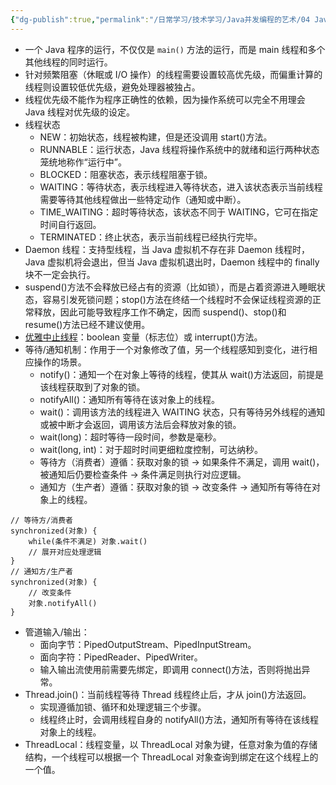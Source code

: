 ```yaml
---
{"dg-publish":true,"permalink":"/日常学习/技术学习/Java并发编程的艺术/04 Java并发编程基础/","title":"04 Java并发编程基础","tags":["八股"],"noteIcon":"1","created":"2023-07-19T16:59:05.560+08:00","updated":"2024-11-13T20:39:41.010+08:00"}
---
```


-   一个 Java 程序的运行，不仅仅是 `main()` 方法的运行，而是 main 线程和多个其他线程的同时运行。
-   针对频繁阻塞（休眠或 I/O 操作）的线程需要设置较高优先级，而偏重计算的线程则设置较低优先级，避免处理器被独占。
-   线程优先级不能作为程序正确性的依赖，因为操作系统可以完全不用理会 Java 线程对优先级的设定。
-   线程状态
    -   NEW：初始状态，线程被构建，但是还没调用 start()方法。
    -   RUNNABLE：运行状态，Java 线程将操作系统中的就绪和运行两种状态笼统地称作“运行中”。
    -   BLOCKED：阻塞状态，表示线程阻塞于锁。
    -   WAITING：等待状态，表示线程进入等待状态，进入该状态表示当前线程需要等待其他线程做出一些特定动作（通知或中断）。
    -   TIME_WAITING：超时等待状态，该状态不同于 WAITING，它可在指定时间自行返回。
    -   TERMINATED：终止状态，表示当前线程已经执行完毕。
-   Daemon 线程：支持型线程，当 Java 虚拟机不存在非 Daemon 线程时，Java 虚拟机将会退出，但当 Java 虚拟机退出时，Daemon 线程中的 finally 块不一定会执行。
-   suspend()方法不会释放已经占有的资源（比如锁），而是占着资源进入睡眠状态，容易引发死锁问题；stop()方法在终结一个线程时不会保证线程资源的正常释放，因此可能导致程序工作不确定，因而 suspend()、stop()和 resume()方法已经不建议使用。
-   [优雅中止线程](https://zhuanlan.zhihu.com/p/118198488)：boolean 变量（标志位）或 interrupt()方法。
-   等待/通知机制：作用于一个对象修改了值，另一个线程感知到变化，进行相应操作的场景。
    -   notify()：通知一个在对象上等待的线程，使其从 wait()方法返回，前提是该线程获取到了对象的锁。
    -   notifyAll()：通知所有等待在该对象上的线程。
    -   wait()：调用该方法的线程进入 WAITING 状态，只有等待另外线程的通知或被中断才会返回，调用该方法后会释放对象的锁。
    -   wait(long)：超时等待一段时间，参数是毫秒。
    -   wait(long, int)：对于超时时间更细粒度控制，可达纳秒。
    -   等待方（消费者）遵循：获取对象的锁 → 如果条件不满足，调用 wait()，被通知后仍要检查条件 → 条件满足则执行对应逻辑。
    -   通知方（生产者）遵循：获取对象的锁 → 改变条件 → 通知所有等待在对象上的线程。

```
// 等待方/消费者
synchronized(对象) {
	while(条件不满足) 对象.wait()
	// 展开对应处理逻辑
}
// 通知方/生产者
synchronized(对象) {
	// 改变条件
	对象.notifyAll()
}
```

-   管道输入/输出：
    -   面向字节：PipedOutputStream、PipedInputStream。
    -   面向字符：PipedReader、PipedWriter。
    -   输入输出流使用前需要先绑定，即调用 connect()方法，否则将抛出异常。
-   Thread.join()：当前线程等待 Thread 线程终止后，才从 join()方法返回。
    -   实现遵循加锁、循环和处理逻辑三个步骤。
    -   线程终止时，会调用线程自身的 notifyAll()方法，通知所有等待在该线程对象上的线程。
-   ThreadLocal：线程变量，以 ThreadLocal 对象为键，任意对象为值的存储结构，一个线程可以根据一个 ThreadLocal 对象查询到绑定在这个线程上的一个值。
